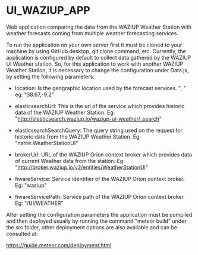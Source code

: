 # UI_WAZIUP_APP

Web application comparing the data from the WAZIUP Weather Station with weather forecasts coming from multiple weather forecasting services.

 
To run the application on your own server first it must be cloned to your machine by using GitHub desktop, git clone command, etc. Currently, the application is configured by default to collect data gathered by the WAZIUP UI Weather station. So, for this application to work with another WAZIUP Weather Station, it is necessary to change the configuration under Data.js, by setting the following parameters:

-	location: Is the geographic location used by the forecast services.
"<Latitude>, <Longitude>" eg: "38.67,-9.2"

-	elasticsearchUrl: This is the url of the service which provides historic data of the WAZIUP Weather Station.
Eg: "http://elasticsearch.waziup.io/waziup-ui-weather/_search"

-	elasticsearchSearchQuery: The query string used on the request for historic data from the WAZIUP Weather Station.
Eg: "name:WeatherStationUI"

-	brokerUrl: URL of the WAZIUP Orion context broker which provides data of current Weather data from the station.
Eg: "http://broker.waziup.io/v2/entities/WeatherStationUI"

-	fiwareService: Service identifier of the WAZIUP Orion context broker.
Eg: "waziup"

-	fiwareServicePath: Service path of the WAZIUP Orion context broker.
Eg: "/UI/WEATHER"

After setting the configuration parameters the application must be compiled and then deployed usually by running the command "meteor build" under the src folder, other deployment options are also available and can be consulted at:

https://guide.meteor.com/deployment.html
